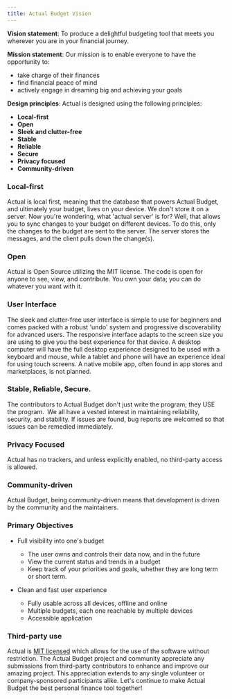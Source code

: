 ```yaml
---
title: Actual Budget Vision
---
```


**Vision statement**: To produce a delightful budgeting tool that meets you wherever you are in your financial journey.

**Mission statement**: Our mission is to enable everyone to have the opportunity to:
* take charge of their finances
* find financial peace of mind
* actively engage in dreaming big and achieving your goals

**Design principles**: Actual is designed using the following principles:
* **Local-first**
* **Open**
* **Sleek and clutter-free**
* **Stable**
* **Reliable**
* **Secure**
* **Privacy focused**
* **Community-driven**

### Local-first

Actual is local first, meaning that the database that powers Actual Budget, and ultimately your budget, lives on your device. We don't store it on a server. Now you're wondering, what 'actual server' is for? Well, that allows you to sync changes to your budget on different devices. To do this, only the changes to the budget are sent to the server. The server stores the messages, and the client pulls down the change(s).

### Open 

Actual is Open Source utilizing the MIT license. The code is open for anyone to see, view, and contribute. You own your data; you can do whatever you want with it.

### User Interface

The sleek and clutter-free user interface is simple to use for beginners and comes packed with a robust 'undo' system and progressive discoverability for advanced users. The responsive interface adapts to the screen size you are using to give you the best experience for that device. A desktop computer will have the full desktop experience designed to be used with a keyboard and mouse, while a tablet and phone will have an experience ideal for using touch screens. A native mobile app, often found in app stores and marketplaces, is not planned.

### Stable, Reliable, Secure.

The contributors to Actual Budget don't just write the program; they USE the program.  We all have a vested interest in maintaining reliability, security, and stability. If issues are found, bug reports are welcomed so that issues can be remedied immediately.

### Privacy Focused  

Actual has no trackers, and unless explicitly enabled, no third-party access is allowed.

### Community-driven

Actual Budget, being community-driven means that development is driven by the community and the maintainers.

### Primary Objectives

* Full visibility into one's budget
  * The user owns and controls their data now, and in the future
  * View the current status and trends in a budget
  * Keep track of your priorities and goals, whether they are long term or short term.

* Clean and fast user experience
  * Fully usable across all devices, offline and online
  * Multiple budgets, each one reachable by multiple devices
  * Accessible application

### Third-party use
Actual is [MIT licensed](https://github.com/actualbudget/actual/blob/master/LICENSE.txt) which allows for the use of the software without restriction. The Actual Budget project and community appreciate any submissions from third-party contributors to enhance and improve our amazing project. This appreciation extends to any single volunteer or company-sponsored participants alike. Let's continue to make Actual Budget the best personal finance tool together!